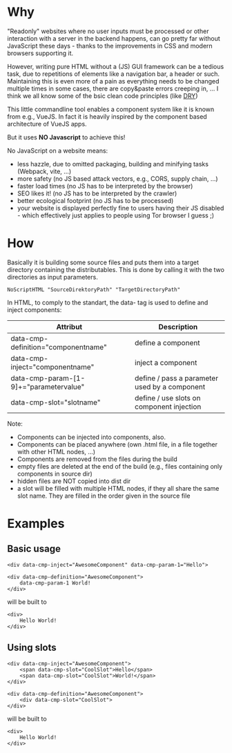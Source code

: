 # Why

"Readonly" websites where no user inputs must be processed or other interaction with a server in the backend happens, can go pretty far without JavaScript these days - thanks to the improvements in CSS and modern browsers supporting it.

However, writing pure HTML without a (JS) GUI framework can be a tedious task, due to repetitions of elements like a navigation bar, a header or such. Maintaining this is even more of a pain as everything needs to be changed multiple times in some cases, there are copy&paste errors creeping in, ... I think we all know some of the bsic clean code principles (like [DRY](https://clean-code-developer.com/grades/grade-1-red/#Don8217t_Repeat_Yourself_DRY))

This little commandline tool enables a component system like it is known from e.g., VueJS. In fact it is heavily inspired by the component based architecture of VueJS apps.

But it uses **NO Javascript** to achieve this!

No JavaScript on a website means:
- less hazzle, due to omitted packaging, building and minifying tasks (Webpack, vite, ...)
- more safety (no JS based attack vectors, e.g., CORS, supply chain, ...)
- faster load times (no JS has to be interpreted by the browser)
- SEO likes it! (no JS has to be interpreted by the crawler)
- better ecological footprint (no JS has to be processed)
- your website is displayed perfectly fine to users having their JS disabled - which effectively just applies to people using Tor browser I guess ;)

# How

Basically it is building some source files and puts them into a target directory containing the distributables.
This is done by calling it with the two directories as input parameters. 

`NoScriptHTML "SourceDirektoryPath" "TargetDirectoryPath"`

In HTML, to comply to the standart, the data- tag is used to define and inject components:

| Attribut      | Description   |
| ------------- | ------------- |
| data-cmp-definition="componentname" | define a component |
| data-cmp-inject="componentname" | inject a component |
| data-cmp-param-[1-9]+="parametervalue" | define / pass a parameter used by a component |
| data-cmp-slot="slotname" | define / use slots on component injection |

Note:
- Components can be injected into components, also.
- Components can be placed anywhere (own .html file, in a file together with other HTML nodes, ...)
- Components are removed from the files during the build
- empty files are deleted at the end of the build (e.g., files containing only components in source dir)
- hidden files are NOT copied into dist dir
- a slot will be filled with multiple HTML nodes, if they all share the same slot name. They are filled in the order given in the source file

# Examples

## Basic usage

    <div data-cmp-inject="AwesomeComponent" data-cmp-param-1="Hello">

    <div data-cmp-definition="AwesomeComponent">
        data-cmp-param-1 World!
    </div>

will be built to

    <div>
        Hello World!
    </div>

## Using slots

    <div data-cmp-inject="AwesomeComponent">
        <span data-cmp-slot="CoolSlot">Hello</span>
        <span data-cmp-slot="CoolSlot">World!</span>
    </div>

    <div data-cmp-definition="AwesomeComponent">
        <div data-cmp-slot="CoolSlot">
    </div>

will be built to

    <div>
        Hello World!
    </div>
